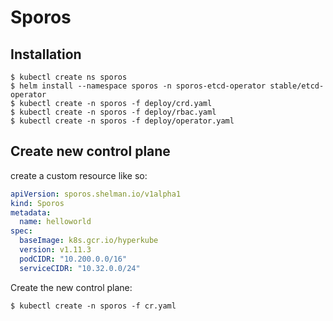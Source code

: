 # Sporos

## Installation
```
$ kubectl create ns sporos
$ helm install --namespace sporos -n sporos-etcd-operator stable/etcd-operator
$ kubectl create -n sporos -f deploy/crd.yaml
$ kubectl create -n sporos -f deploy/rbac.yaml
$ kubectl create -n sporos -f deploy/operator.yaml
```

## Create new control plane
create a custom resource like so:
```yaml
apiVersion: sporos.shelman.io/v1alpha1
kind: Sporos
metadata:
  name: helloworld
spec:
  baseImage: k8s.gcr.io/hyperkube
  version: v1.11.3
  podCIDR: "10.200.0.0/16"
  serviceCIDR: "10.32.0.0/24"
```

Create the new control plane:
```
$ kubectl create -n sporos -f cr.yaml
```
